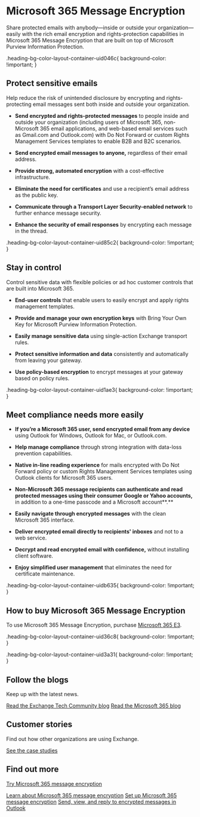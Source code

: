 # Microsoft 365 Message Encryption

Share protected emails with anybody—inside or outside your organization—easily with the rich email encryption and rights-protection capabilities in Microsoft 365 Message Encryption that are built on top of Microsoft Purview Information Protection.

.heading-bg-color-layout-container-uid046c{ background-color: !important; }

## Protect sensitive emails

Help reduce the risk of unintended disclosure by encrypting and rights-protecting email messages sent both inside and outside your organization.

- **Send encrypted and rights-protected messages** to people inside and outside your organization (including users of Microsoft 365, non-Microsoft 365 email applications, and web-based email services such as Gmail.com and Outlook.com) with Do Not Forward or custom Rights Management Services templates to enable B2B and B2C scenarios.  
      
    
- **Send encrypted email messages to anyone,** regardless of their email address.  
      
    
- **Provide strong, automated encryption** with a cost-effective infrastructure.  
      
    
- **Eliminate the need for certificates** and use a recipient’s email address as the public key.  
      
    
- **Communicate through a Transport Layer Security-enabled network** to further enhance message security.  
      
    
- **Enhance the security of email responses** by encrypting each message in the thread.

.heading-bg-color-layout-container-uid85c2{ background-color: !important; }

## Stay in control

Control sensitive data with flexible policies or ad hoc customer controls that are built into Microsoft 365.

- **End-user controls** that enable users to easily encrypt and apply rights management templates.  
    
- **Provide and manage your own encryption keys** with Bring Your Own Key for Microsoft Purview Information Protection.  
    
- **Easily manage sensitive data** using single-action Exchange transport rules.  
    
- **Protect sensitive information and data** consistently and automatically from leaving your gateway.  
    
- **Use policy-based encryption** to encrypt messages at your gateway based on policy rules.

.heading-bg-color-layout-container-uid1ae3{ background-color: !important; }

## Meet compliance needs more easily

- **If you’re a Microsoft 365 user, send encrypted email from any device** using Outlook for Windows, Outlook for Mac, or Outlook.com.
    
- **Help manage compliance** through strong integration with data-loss prevention capabilities.
    
- **Native in-line reading experience** for mails encrypted with Do Not Forward policy or custom Rights Management Services templates using Outlook clients for Microsoft 365 users.
    
- **Non-Microsoft 365 message recipients can authenticate and read protected messages using their consumer Google or Yahoo accounts,** in addition to a one-time passcode and a Microsoft account**.**
    
- **Easily navigate through encrypted messages** with the clean Microsoft 365 interface.
    
- **Deliver encrypted email directly to recipients' inboxes** and not to a web service.
    
- **Decrypt and read encrypted email with confidence,** without installing client software.
    
- **Enjoy simplified user management** that eliminates the need for certificate maintenance.  
    

.heading-bg-color-layout-container-uidb635{ background-color: !important; }

## How to buy Microsoft 365 Message Encryption

To use Microsoft 365 Message Encryption, purchase [Microsoft 365 E3](https://www.microsoft.com/en-us/microsoft-365/enterprise/office-365-e3).

.heading-bg-color-layout-container-uid36c8{ background-color: !important; }

.heading-bg-color-layout-container-uid3a31{ background-color: !important; }

## Follow the blogs

Keep up with the latest news.

[Read the Exchange Tech Community blog](https://go.microsoft.com/fwlink/?linkid=2209342&clcid=0x409&culture=en-us&country=us) [Read the Microsoft 365 blog](https://go.microsoft.com/fwlink/p/?LinkID=616591&clcid=0x409&culture=en-us&country=us)

## Customer stories

Find out how other organizations are using Exchange.

[See the case studies](https://www.microsoft.com/en-us/microsoft-365/customer-stories?product=exchange)

## Find out more

[Try Microsoft 365 message encryption](https://go.microsoft.com/fwlink/p/?linkid=858983&clcid=0x409&culture=en-us&country=us)

[Learn about Microsoft 365 message encryption](https://go.microsoft.com/fwlink/p/?linkid=858985&clcid=0x409&culture=en-us&country=us) [Set up Microsoft 365 message encryption](https://go.microsoft.com/fwlink/p/?linkid=858986&clcid=0x409&culture=en-us&country=us) [Send, view, and reply to encrypted messages in Outlook](https://go.microsoft.com/fwlink/p/?linkid=858988&clcid=0x409&culture=en-us&country=us)